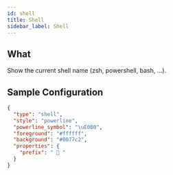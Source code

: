 ```yaml
---
id: shell
title: Shell
sidebar_label: Shell
---
```


## What

Show the current shell name (zsh, powershell, bash, ...).

## Sample Configuration

```json
{
  "type": "shell",
  "style": "powerline",
  "powerline_symbol": "\uE0B0",
  "foreground": "#ffffff",
  "background": "#0077c2",
  "properties": {
    "prefix": "  "
  }
}
```
